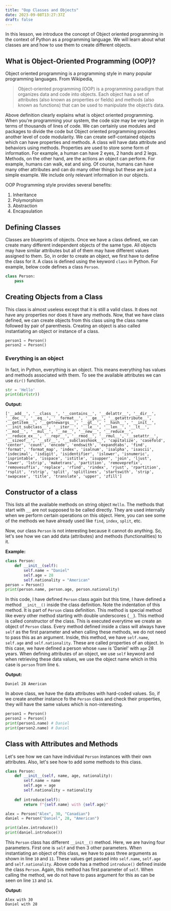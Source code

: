 ```yaml
---
title: "Oop Classes and Objects"
date: 2023-09-08T13:27:37Z
draft: false
---
```


In this lesson, we introduce the concept of Object oriented programming in the context of Python as a programming language. We will learn about what classes are and how to use them to create different objects.
<!--more-->

## What is Object-Oriented Programming (OOP)?

Object oriented programming is a programming style in many popular programming languages. From Wikipedia,

> Object-oriented programming (OOP) is a programming paradigm that organizes data and code into objects. Each object has a set of attributes (also known as properties or fields) and methods (also known as functions) that can be used to manipulate the object’s data.

Above definition clearly explains what is object oriented programming. When you're programming your system, the code size may be very large in terms of thousands of lines of code. We can certainly use modules and packages to divide the code but Object oriented programming provides another level of code modularity. We can create self-contained objects which can have properties and methods. A class will have data attribute and behaviors using methods. Properties are used to store some form of information. For example, a human can have 2 eyes, 2 hands and 2 legs. Methods, on the other hand, are the actions an object can perform. For example, humans can walk, eat and sing. Of course, humans can have many other attributes and can do many other things but these are just a simple example. We include only relevant information in our objects.

OOP Programming style provides several benefits:
1. Inheritance
2. Polymorphism
3. Abstraction
4. Encapsulation

## Defining Classes

Classes are blueprints of objects. Once we have a class defined, we can create many different independent objects of the same type. All objects may have similar attributes but all of them may have different values assigned to them. So, in order to create an object, we first have to define the class for it. A class is defined using the keyword `class` in Python. For example, below code defines a class `Person`. 

```python
class Person:
    pass
```

## Creating Objects from a Class

This class is almost useless except that it is still a valid class. It does not have any properties nor does it have any methods. Now, that we have class defined, we can create objects from this class using the class name followed by pair of parenthesis. Creating an object is also called instantiating an object or instance of a class.

```python
person1 = Person()
person2 = Person()
```

### Everything is an object

In fact, in Python, everything is an object. This means everything has values and methods associated with them. To see the available attributes we can use `dir()` function.

```python
str = 'Hello'
print(dir(str))
```

**Output:**

```output{ lineNos=false }
['__add__', '__class__', '__contains__', '__delattr__', '__dir__', '__doc__', '__eq__', '__format__', '__ge__', '__getattribute__', '__getitem__', '__getnewargs__', '__gt__', '__hash__', '__init__', '__init_subclass__', '__iter__', '__le__', '__len__', '__lt__', '__mod__', '__mul__', '__ne__', '__new__', '__reduce__', '__reduce_ex__', '__repr__', '__rmod__', '__rmul__', '__setattr__', '__sizeof__', '__str__', '__subclasshook__', 'capitalize', 'casefold', 'center', 'count', 'encode', 'endswith', 'expandtabs', 'find', 'format', 'format_map', 'index', 'isalnum', 'isalpha', 'isascii', 'isdecimal', 'isdigit', 'isidentifier', 'islower', 'isnumeric', 'isprintable', 'isspace', 'istitle', 'isupper', 'join', 'ljust', 'lower', 'lstrip', 'maketrans', 'partition', 'removeprefix', 'removesuffix', 'replace', 'rfind', 'rindex', 'rjust', 'rpartition', 'rsplit', 'rstrip', 'split', 'splitlines', 'startswith', 'strip', 'swapcase', 'title', 'translate', 'upper', 'zfill']
```

## Constructor of a class

This lists all the available methods on string object `Hello`. The methods that start with `__` are not supposed to be called directly. They are used internally when we perform certain operations on this object. Here, you can see some of the methods we have already used like `find`, `index`, `split`, etc.

Now, our class `Person` is not interesting because it cannot do anything. So, let's see how we can add data (attributes) and methods (functionalities) to it.

**Example:**

```python
class Person:
    def __init__(self):
        self.name = "Daniel"
        self.age = 28
        self.nationality = "American"
person = Person()
print(person.name, person.age, person.nationality)
```

In this code, I have defined `Person` class again but this time, I have defined a method `__init__()` inside the class definition. Note the indentation of this method. It is part of `Person` class definition. This method is special method like every other method starting with double underscores (`__`). This method is called constructor of the class. This is executed everytime we create an object of `Person` class. Every method defined inside a class will always have `self` as the first parameter and when calling these methods, we do not need to pass this as an argument. Inside, this method, we have `self.name`, `self.age` and `self.nationality`. These are called properties of an object. In this case, we have defined a person whose `name` is 'Daniel' with `age` 28 years. When defining attributes of an object, we use `self` keyword and when retrieving these data values, we use the object name which in this case is `person` from line `6`.

**Output:**

```output{lineNos=false }
Daniel 28 American
```

In above class, we have the data attributes with hard-coded values. So, if we create another instance fo the `Person` class and check their properties, they will have the same values which is non-interesting.

```python
person1 = Person()
person2 = Person()
print(person1.name) # Daniel
print(person2.name) # Daniel
```

## Class with Attributes and Methods

Let's see how we can have individual `Person` instances with their own attributes. Also, let's see how to add some methods to this class.

```python
class Person:
    def __init__(self, name, age, nationality):
        self.name = name
        self.age = age
        self.nationality = nationality
        
    def introduce(self):
        return f"{self.name} with {self.age}"

alex = Person("Alex", 30, "Canadian")
daniel = Person("Daniel", 28, "American")

print(alex.introduce())
print(daniel.introduce())
```

This `Person` class has different `__init__()` method. Here, we are having four parameters. First one is `self` and then 3 other parameters. When instantiating an object of this class, we have to pass three arguments as shown in line `10` and `11`. These values get passed into `self.name`, `self.age` and `self.nationality`. Above code has a method `introduce()` defined inside the class `Person`. Again, this method has first parameter of `self`. When calling the method, we do not have to pass argument for this as can be seen on line `13` and `14`.

**Output:**

```output{ lineNos=false }
Alex with 30
Daniel with 28
```